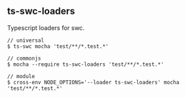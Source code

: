 ## ts-swc-loaders

Typescript loaders for swc.

```
// universal
$ ts-swc mocha 'test/**/*.test.*'

// commonjs
$ mocha --require ts-swc-loaders 'test/**/*.test.*'

// module
$ cross-env NODE_OPTIONS='--loader ts-swc-loaders' mocha 'test/**/*.test.*'
```
